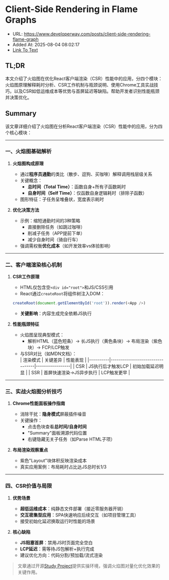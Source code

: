 # Client-Side Rendering in Flame Graphs
- URL: https://www.developerway.com/posts/client-side-rendering-flame-graph
- Added At: 2025-08-04 08:02:17
- [Link To Text](2025-08-04-client-side-rendering-in-flame-graphs_raw.md)

## TL;DR
本文介绍了火焰图在优化React客户端渲染（CSR）性能中的应用，分四个模块：火焰图原理解释耗时分析、CSR工作机制与瓶颈说明、使用Chrome工具实战技巧，以及CSR如低运维成本等优势与首屏延迟等缺陷。帮助开发者识别性能瓶颈并决策优化。

## Summary
该文章详细介绍了火焰图在分析React客户端渲染（CSR）性能中的应用，分为四个核心模块：

---

### **一、火焰图基础解析**
1. **火焰图构成原理**  
   - 通过**程序员通勤**的类比（散步、逗狗、买咖啡）解释调用栈层级关系  
   - 关键概念：  
     - **总时间（Total Time）**：函数自身+所有子函数耗时  
     - **自身时间（Self Time）**：仅函数自身逻辑耗时（排除子函数）  
   - 图形特征：子任务呈堆叠状，宽度表示耗时

2. **优化决策方法**  
   - 示例：缩短通勤时间的3种策略  
     - 直接删除任务（如跳过咖啡）  
     - 削减子任务（APP提前下单）  
     - 减少自身时间（骑自行车）  
   - 强调需权衡**优化成本**（如开发效率vs体验影响）

---

### **二、客户端渲染核心机制**
1. **CSR工作原理**  
   - HTML仅包含空`<div id="root">`和JS/CSS引用  
   - React通过`createRoot`将组件树注入DOM：  
   ```js
   createRoot(document.getElementById('root')).render(<App />)
   ```
   - **关键影响**：内容生成完全依赖JS执行

2. **性能瓶颈特征**  
   - 火焰图呈现典型模式：  
     - 解析HTML（蓝色短条）→ 长JS执行（黄色条块）→ 布局渲染（紫色块）→ FCP/LCP触发  
   - 与SSR对比（如MDN文档）：  
     | 渲染模式 | 关键差异                          | 性能表现         |
     |----------|---------------------------------|-----------------|
     | CSR      | JS执行后才触发LCP               | 初始加载延迟明显 |
     | SSR      | 首屏快速渲染→JS异步执行          | LCP触发更早     |

---

### **三、实战火焰图分析技巧**
1. **Chrome性能面板操作指南**  
   - 消除干扰：**隐身模式**屏蔽插件噪音  
   - 关键操作：  
     - 点击色块查看**总时间/自身时间**  
     - "Summary"面板溯源代码位置  
     - 右键隐藏无关子任务（如Parse HTML子项）  

2. **布局渲染观察重点**  
   - 紫色"Layout"块体积反映渲染成本  
   - 真实应用案例：布局耗时占比达JS总时长1/3  

---

### **四、CSR价值与局限**
1. **优势场景**  
   - **超低运维成本**：纯静态文件部署（接近零服务器开销）  
   - **交互密集型应用**：SPA快速响应后续交互（如项目管理工具）  
   - 接受初始化延迟换取运行时性能的场景  

2. **核心缺陷**  
   - **JS阻塞首屏**：禁用JS时页面完全空白  
   - **LCP延迟**：需等待JS包解析+执行完成  
   - 建议优化方向：代码分割/预加载/流式渲染  

> 文章通过开源[Study Project](https://github.com/developerway/reading-flame-graph)提供实操环境，强调火焰图对量化优化效果的关键作用。
